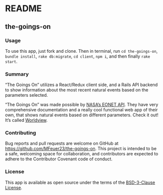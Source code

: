 # README

## the-goings-on

### Usage
To use this app, just fork and clone. Then in terminal, run `cd the-goings-on`, `bundle install`, `rake db:migrate`, `cd client`, `npm i`, and then finally `rake start`.

### Summary
“The Goings On” utilizes a React/Redux client side, and a Rails API backend to show information about the most recent natural events based on the parameters selected.

“The Goings On” was made possible by [NASA’s EONET API](https://eonet.sci.gsfc.nasa.gov/docs/v2.1). They have very comprehensive documentation and a really cool functional web app of their own, that shows natural events based on different parameters. Check it out! It’s called [Worldview](https://worldview.earthdata.nasa.gov/).

### Contributing
Bug reports and pull requests are welcome on GitHub at https://github.com/MFeuer23/the-goings-on. This project is intended to be a safe, welcoming space for collaboration, and contributors are expected to adhere to the Contributor Covenant code of conduct.

### License
This app is available as open source under the terms of the [BSD-3-Clause License](https://opensource.org/licenses/BSD-3-Clause).
